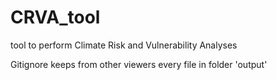 # CRVA_tool
 tool to perform Climate Risk and Vulnerability Analyses

Gitignore keeps from other viewers every file in folder 'output'
